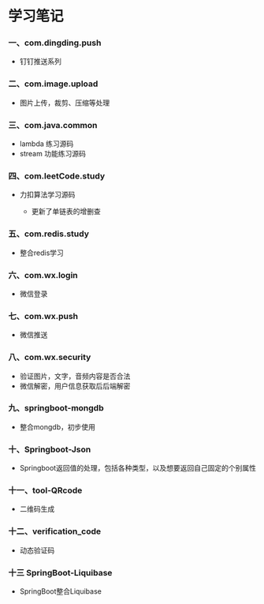 # 学习笔记
### 一、com.dingding.push
  + 钉钉推送系列
### 二、com.image.upload
  + 图片上传，裁剪、压缩等处理
### 三、com.java.common
  + lambda 练习源码
  + stream 功能练习源码
### 四、com.leetCode.study
  + 力扣算法学习源码
  
    + 更新了单链表的增删查
### 五、com.redis.study
  + 整合redis学习
### 六、com.wx.login
  + 微信登录
### 七、com.wx.push
  + 微信推送
### 八、com.wx.security
  + 验证图片，文字，音频内容是否合法
  + 微信解密，用户信息获取后后端解密
### 九、springboot-mongdb
  + 整合mongdb，初步使用
### 十、Springboot-Json
  + Springboot返回值的处理，包括各种类型，以及想要返回自己固定的个别属性
### 十一、tool-QRcode
  + 二维码生成
### 十二、verification_code
  + 动态验证码
### 十三 SpringBoot-Liquibase
  +  SpringBoot整合Liquibase
